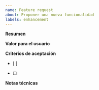 ```yaml
---
name: Feature request
about: Proponer una nueva funcionalidad
labels: enhancement
---
```


**Resumen**

**Valor para el usuario**

**Criterios de aceptación**
- [ ] 
- [ ] 

**Notas técnicas**